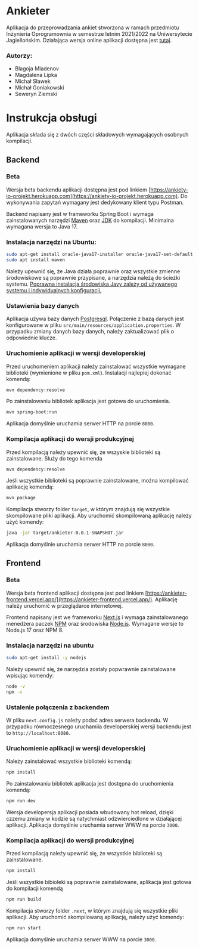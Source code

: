 # Ankieter
Aplikacja do przeprowadzania ankiet stworzona w ramach przedmiotu Inżynieria Oprogramownia w semestrze letnim 2021/2022 na Uniwersytecie Jagiellońskim. Działająca wersja online aplikacji dostępna jest [tutaj](https://ankieter-frontend.vercel.app/).

### Autorzy:
- Blagoja Mladenov
- Magdalena Lipka
- Michał Sławek
- Michał Goniakowski
- Seweryn Ziemski

# Instrukcja obsługi

Aplikacja składa się z dwóch części składowych wymagających osobnych kompilacji.

## Backend

### Beta

Wersja beta backendu aplikacji dostępna jest pod linkiem [https://ankiety-io-projekt.herokuapp.com](https://ankiety-io-projekt.herokuapp.com).  Do wykonywania zapytań wymagany jest dedykowany klient typu Postman. 

Backend napisany jest w frameworku Spring Boot i wymaga zainstalowanych narzędzi [Maven](https://maven.apache.org/) oraz [JDK](https://www.oracle.com/java/technologies/downloads/) do kompilacji. Minimalna wymagana wersja to Java 17.

### Instalacja narzędzi na Ubuntu:

```sh
sudo apt-get install oracle-java17-installer oracle-java17-set-default
sudo apt install maven
```

Należy upewnić się, że Java działa poprawnie oraz wszystkie zmienne środowiskowe są poprawnie przypisane, a narzędzia należą do ścieżki systemu. [Poprawna instalacja środowiska Javy zależy od używanego systemu i indywidualnych konfiguracji.](https://www.baeldung.com/install-maven-on-windows-linux-mac)

### Ustawienia bazy danych

Aplikacja używa bazy danych [Postgresql](https://www.postgresql.org.pl/). Połączenie z bazą danych jest konfigurowane w pliku `src/main/resources/application.properties`. W przypadku zmiany danych bazy danych, należy zaktualizować plik o odpowiednie klucze.

### Uruchomienie aplikacji w wersji developerskiej

Przed uruchomeniem aplikacji należy zainstalować wszystkie wymagane biblioteki (wymienione w pliku `pom.xml`). Instalacji najlepiej dokonać komendą:

```sh
mvn dependency:resolve
```

Po zainstalowaniu bibliotek aplikacja jest gotowa do uruchomienia.

```sh
mvn spring-boot:run
```

Aplikacja domyślnie uruchamia serwer HTTP na porcie `8080`.

### Kompilacja aplikacji do wersji produkcyjnej

Przed kompilacją należy upewnić się, że wszyskie biblioteki są zainstalowane. Służy do tego komenda

```sh
mvn dependency:resolve
```

Jeśli wszystkie biblioteki są poprawnie zainstalowane, można kompilować aplikację komendą:

```sh
mvn package
```

Kompilacja stworzy folder `target`, w którym znajdują się wszystkie skompilowane pliki aplikacji. Aby uruchomić skompilowaną aplikację należy użyć komendy:

```sh
java -jar target/ankieter-0.0.1-SNAPSHOT.jar
```

Aplikacja domyślnie uruchamia serwer HTTP na porcie `8080`.

## Frontend

### Beta
Wersja beta frontend aplikacji dostępna jest pod linkiem [https://ankieter-frontend.vercel.app/](https://ankieter-frontend.vercel.app/). Aplikację należy uruchomić w przeglądarce internetowej.

Frontend napisany jest we frameworku [Next.js](https://nextjs.org/) i wymaga zainstalowanego menedżera paczek [NPM](https://www.npmjs.com/) oraz środowiska [Node.js](https://www.npmjs.com/). Wymagane wersje to Node.js 17 oraz NPM 8.

### Instalacja narzędzi na ubuntu

```sh
sudo apt-get install -y nodejs
```

Należy upewnić się, że narzędzia zostały popwrawnie zainstalowane wpisując komendy:

```sh
node -v
npm -v
```

### Ustalenie połączenia z backendem

W pliku `next.config.js` należy podać adres serwera backendu. W przypadku równoczesnego uruchamiia developerskiej wersji backendu jest to `http://localhost:8080`.

### Uruchomienie aplikacji w wersji developerskiej

Należy zainstalować wszystkie biblioteki komendą:

```sh
npm install
```

Po zainstalowaniu bibliotek aplikacja jest dostępna do uruchomienia komendą:

```sh
npm run dev
```

Wersja developersja aplikacji posiada wbudowany hot reload, dzięki czzemu zmiany w kodzie są natychmiast odzwierciedlone w działającej aplikacji. Aplikacja domyślnie uruchamia serwer WWW na porcie `3000`.

### Kompilacja aplikacji do wersji produkcyjnej

Przed kompilacją należy upewnić się, że wszystkie biblioteki są zainstalowane.

```sh
npm install
```

Jeśli wszystkie bibioleki są poprawnie zainstalowane, aplikacja jest gotowa do kompilacji komendą

```sh
npm run build
```

Kompilacja stworzy folder `.next`, w którym znajdują się wszystkie pliki aplikacji. Aby uruchomić skompilowaną aplikację, należy użyć komendy:

```sh
npm run start
```

Aplikacja domyślnie uruchamia serwer WWW na porcie `3000`.
